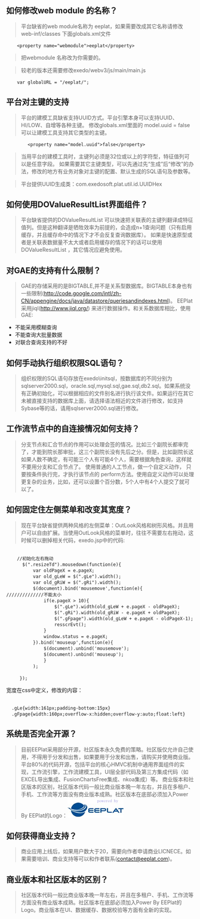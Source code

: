 ## 如何修改web module 的名称？ ##
> 平台缺省的web module名称为 eeplat，如果需要改成其它名称请修改 web-inf/classes 下面globals.xml文件

```
    <property name="webmodule">eeplat</property>
```

> 把webmodule 名称改为你需要的。

> 较老的版本还需要修改exedo/webv3/js/main/main.js
```
    var globalURL = "/eeplat/";
```

## 平台对主键的支持 ##

> 平台的建模工具缺省支持UUID方式。平台引擎本身可以支持UUID、HI/LOW、自增等各种主键。
> 修改globals.xml里面的 model.uuid = false 可以让建模工具支持其它类型的主键。
```
	    <property name="model.uuid">false</property>

```
> 当用平台的建模工具时，主键列必须是32位或以上的字符型，特征值列可以是任意字段。
> 如果需要其它主键类型，可以先通过先“生成”后“修改”的办法，修改的地方有业务对象对主键的配置、默认生成的SQL语句及参数等。

> 平台提供UUID生成类：com.exedosoft.plat.util.id.UUIDHex

## 如何使用DOValueResultList界面组件？ ##

> 平台缺省提供的DOValueResultList 可以快速把关联表的主键列翻译成特征值列。但是这种翻译是牺牲效率为前提的，会造成n+1查询问题（只有启用缓存，并且缓存命中的情况下才不会反复查询数据库）。
> 如果是快速原型或者是关联表数据量不太大或者启用缓存的情况下的话可以使用DOValueResultList ，其它情况应避免使用。


## 对GAE的支持有什么限制？ ##

> GAE的存储采用的是BIGTABLE,并不是关系型数据库。BIGTABLE本身也有一些限制(http://code.google.com/intl/zh-CN/appengine/docs/java/datastore/queriesandindexes.html)。  EEPlat 采用jiql(http://www.jiql.org/) 来进行数据操作。和关系数据库相比，使用GAE:

  * 不能采用模糊查询
  * 不能查询大批量数据
  * 对联合查询支持的不好

## 如何手动执行组织权限SQL语句？ ##
> 组织权限的SQL语句存放在exedo\initsql，按数据库的不同分别为sqlserver2000.sql，oracle.sql,mysql.sql,gae.sql,db2.sql。如果系统没有正确初始化，可以根据相应的文件别名进行执行该文件。如果运行在其它未被直接支持的数据库上面，请选择语法相近的文件进行修改，如支持Sybase等的话，请用sqlserver2000.sql进行修改。


## 工作流节点中的自连接情况如何支持？ ##

> 分支节点和汇合节点的作用可以处理会签的情况。比如三个副院长都审完了，才能到院长那审批，这三个副院长没有先后之分。但是，比如副院长这如果人数不确定，有可能三个人有可能4个人，需要根据角色查询，这样就不要用分支和汇合节点了。
> 使用普通的人工节点，做一个自定义动作， 只要按条件执行完，才执行该节点的 perform方法。使用自定义动作可以处理更复杂的业务，比如，还可以设置个百分数，5个人中有4个人提交了就可以了。

## 如何固定住左侧菜单和改变其宽度？ ##

> 现在平台缺省提供两种风格的左侧菜单：OutLook风格和树形风格。并且用户可以自由扩展。当使用OutLook风格的菜单时，往往不需要左右拖动，这时候可以删掉相关代码，exedo.jsp中的代码:
```

	//初始化左右拖动
	  $(".resizeTd").mousedown(function(e){
		  var oldPageX = e.pageX;
		  var old_gLeW = $(".gLe").width();
		  var old_gRiW = $(".gRi").width();
		  $(document).bind('mousemove',function(e){
//////////////不能太小
			  if(e.pageX > 10){
				  $(".gLe").width(old_gLeW + e.pageX - oldPageX);
				  $(".gRi").width(old_gRiW - e.pageX + oldPageX);
				  $(".gFpage").width(old_gLeW + e.pageX - oldPageX-1);
				  resscrEvt();
			  }
			  window.status = e.pageX;	   
		  }).bind('mouseup',function(e){
			  $(document).unbind('mousemove');
			  $(document).unbind('mouseup');	
			  }
		  );

	 });

```


宽度在css中定义，修改的内容：
```

  .gLe{width:161px;padding-bottom:15px}
  .gFpage{width:160px;overflow-x:hidden;overflow-y:auto;float:left}

```



## 系统是否完全开源？ ##

> 目前EEPlat采用部分开源，社区版本永久免费的策略。社区版仅允许自己使用，不得用于分发和出售，如果要用于分发和出售，请购买并使用商业版。平台80%的代码开源，包括平台的核心HMVC机制中通用界面组件的实现，工作流引擎，工作流建模工具，UI层全部代码及第三方集成代码（如EXCEL导出集成、FusionChartsFree集成、nkoa集成）等。
> 商业版本和社区版本的区别，社区版本代码一般比商业版本晚一年左右，并且在多租户、手机、工作流等方面没有商业版本成熟。社区版本在底部必须加入Power By EEPlat的Logo：![imgs/poweredby_s.jpg](imgs/poweredby_s.jpg)


## 如何获得商业支持？ ##

> 商业应用上线后，如果用户数大于20，需要向作者申请商业LICNECE。如果需要培训、商业支持等可以和作者联系(contact@eeplat.com)。

## 商业版本和社区版本的区别？ ##

> 社区版本代码一般比商业版本晚一年左右，并且在多租户、手机、工作流等方面没有商业版本成熟。社区版本在底部必须加入Power By EEPlat的Logo。商业版本在UI、数据缓存、数据校验等方面有全新的实现。
